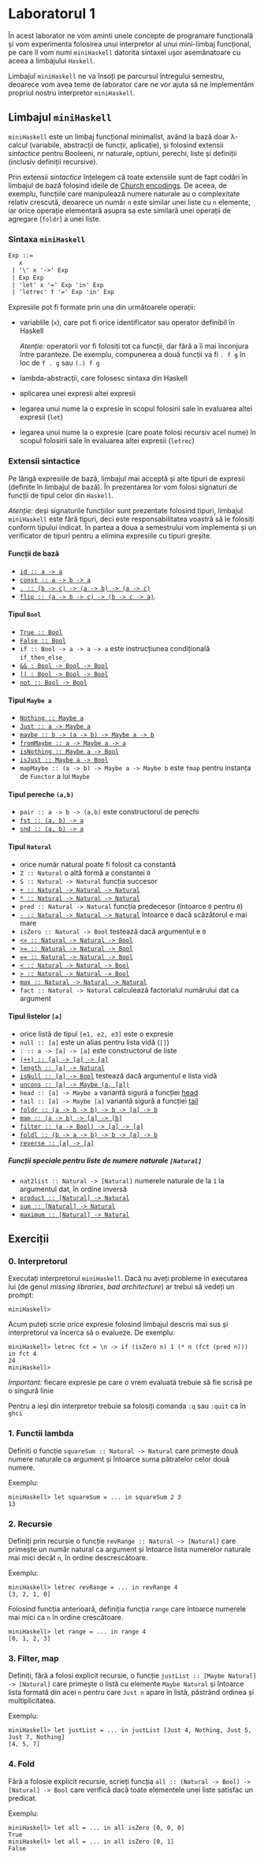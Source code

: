 # Laboratorul 1

În acest laborator ne vom aminti unele concepte de programare funcțională și
vom experimenta folosirea unui interpretor al unui mini-limbaj funcțional,
pe care îl vom numi `miniHaskell` datorita sintaxei ușor asemănatoare cu aceea
a limbajului `Haskell`.

Limbajul `miniHaskell` ne va însoți pe parcursul întregului semestru, deoarece
vom avea teme de laborator care ne vor ajuta să ne implementăm propriul nostru
interpretor `miniHaskell`.

## Limbajul `miniHaskell`

`miniHaskell` este un limbaj funcțional minimalist, având la bază doar λ-calcul
(variabile, abstracții de funcții, aplicație), și folosind extensii _sintactice_
pentru Booleeni, nr naturale, optiuni, perechi, liste și definiții (inclusiv
definiții recursive).

Prin extensii _sintactice_ înțelegem că toate extensiile sunt de fapt codări în
limbajul de bază folosind ideile de [Church encodings](https://en.wikipedia.org/wiki/Church_encoding).
De aceea, de exemplu, funcțiile care manipulează numere naturale au
o complexitate relativ crescută, deoarece un număr `n` este similar unei liste
cu `n` elemente, iar orice operație elementară asupra sa este similară unei
operații de agregare (`foldr`) a unei liste.

### Sintaxa `miniHaskell`

```yacc
Exp ::=
   x
 | '\' x '->' Exp
 | Exp Exp
 | 'let' x '=' Exp 'in' Exp
 | 'letrec' f '=' Exp 'in' Exp
```

Expresiile pot fi formate prin una din următoarele operații:

- variablile (`x`), care pot fi orice identificator sau operator definibil
  în Haskell

  *Atenție:* operatorii vor fi folosiți tot ca funcții, dar fără a îi mai înconjura între paranteze. De exemplu, 
  compunerea a două funcții va fi `. f g`
  în loc de `f . g` sau `(.) f g`
- lambda-abstracții, care folosesc sintaxa din Haskell
- aplicarea unei expresii altei expresii
- legarea unui nume la o expresie în scopul folosirii sale în evaluarea altei
  expresii (`let`)
- legarea unui nume la o expresie (care poate folosi recursiv acel nume)
  în scopul folosirii sale în evaluarea altei expresii (`letrec`)

### Extensii sintactice

Pe lângă expresiile de bază, limbajul mai acceptă și alte tipuri de expresii
(definite în limbajul de bază).
În prezentarea lor vom folosi signaturi de funcții de tipul celor din `Haskell`.

*Atenție:* deși signaturile funcțiilor sunt prezentate folosind tipuri,
limbajul `miniHaskell` este fără tipuri, deci este responsabilitatea voastră
să le folosiți conform tipului indicat.
În partea a doua a semestrului vom implementa și un verificator de tipuri
pentru a elimina expresiile cu tipuri greșite.

#### Funcții de bază

- [`id :: a -> a`](https://hackage.haskell.org/package/base-4.17.0.0/docs/Prelude.html#v:id)
- [`const :: a -> b -> a`](https://hackage.haskell.org/package/base-4.17.0.0/docs/Prelude.html#v:const)
- [`. :: (b -> c) -> (a -> b) -> (a -> c)`](https://hackage.haskell.org/package/base-4.17.0.0/docs/Prelude.html#v:.)
- [`flip :: (a -> b -> c) -> (b -> c -> a)`](https://hackage.haskell.org/package/base-4.17.0.0/docs/Prelude.html#v:flip).


#### Tipul `Bool`

- [`True :: Bool`](https://hackage.haskell.org/package/base-4.17.0.0/docs/Prelude.html#v:True)
- [`False :: Bool`](https://hackage.haskell.org/package/base-4.17.0.0/docs/Prelude.html#v:False)
- `if :: Bool -> a -> a -> a` este instrucțiunea condițională `if_then_else_`
- [`&& : Bool -> Bool -> Bool`](https://hackage.haskell.org/package/base-4.17.0.0/docs/Prelude.html#v:-38--38-)
- [`|| : Bool -> Bool -> Bool`](https://hackage.haskell.org/package/base-4.17.0.0/docs/Prelude.html#v:-124--124-)
- [`not :: Bool -> Bool`](https://hackage.haskell.org/package/base-4.17.0.0/docs/Prelude.html#v:not)

#### Tipul `Maybe a`

- [`Nothing :: Maybe a`](https://hackage.haskell.org/package/base-4.17.0.0/docs/Prelude.html#v:Nothing)
- [`Just :: a -> Maybe a`](https://hackage.haskell.org/package/base-4.17.0.0/docs/Prelude.html#v:Just)
- [`maybe :: b -> (a -> b) -> Maybe a -> b`](https://hackage.haskell.org/package/base-4.17.0.0/docs/Prelude.html#v:maybe)
- [`fromMaybe :: a -> Maybe a -> a`](https://hackage.haskell.org/package/base-4.17.0.0/docs/Data-Maybe.html#v:fromMaybe)
- [`isNothing :: Maybe a -> Bool`](https://hackage.haskell.org/package/base/docs/Data-Maybe.html#v:isNothing)
- [`isJust :: Maybe a -> Bool`](https://hackage.haskell.org/package/base/docs/Data-Maybe.html#v:isJust)
- `mapMaybe :: (a -> b) -> Maybe a -> Maybe b` este `fmap` pentru instanța de `Functor` a lui `Maybe`

#### Tipul pereche `(a,b)`

- `pair :: a -> b -> (a,b)` este constructorul de perechi
- [`fst :: (a, b) -> a`](https://hackage.haskell.org/package/base/docs/Prelude.html#v:fst)
- [`snd :: (a, b) -> a`](https://hackage.haskell.org/package/base/docs/Prelude.html#v:snd)

#### Tipul `Natural`

- orice număr natural poate fi folosit ca constantă
- `Z :: Natural` o altă formă a constantei `0`
- `S :: Natural -> Natural` funcția succesor
- [`+ :: Natural -> Natural -> Natural`](https://hackage.haskell.org/package/base/docs/Prelude.html#v:-43-)
- [`* :: Natural -> Natural -> Natural`](https://hackage.haskell.org/package/base/docs/Prelude.html#v:-42-)
- `pred :: Natural -> Natural` funcția predecesor (întoarce `0` pentru `0`)
- [`- :: Natural -> Natural -> Natural`](https://hackage.haskell.org/package/base/docs/Prelude.html#v:-45-)  întoarce `0` dacă scăzătorul e mai mare
- `isZero :: Natural -> Bool` testează dacă argumentul e `0`
- [`<= :: Natural -> Natural -> Bool`](https://hackage.haskell.org/package/base/docs/Prelude.html#v:-60--61-)
- [`>= :: Natural -> Natural -> Bool`](https://hackage.haskell.org/package/base/docs/Prelude.html#v:-62--61-)
- [`== :: Natural -> Natural -> Bool`](https://hackage.haskell.org/package/base/docs/Prelude.html#v:-61--61-)
- [`< :: Natural -> Natural -> Bool`](https://hackage.haskell.org/package/base/docs/Prelude.html#v:-60-)
- [`> :: Natural -> Natural -> Bool`](https://hackage.haskell.org/package/base/docs/Prelude.html#v:-62-)
- [`max :: Natural -> Natural -> Natural`](https://hackage.haskell.org/package/base/docs/Prelude.html#v:max)
- `fact :: Natural -> Natural` calculează factorialul numărului dat ca argument

#### Tipul listelor `[a]`

- orice listă de tipul `[e1, e2, e3]` este o expresie
- `null :: [a]` este un alias pentru lista vidă (`[]`)
- `: :: a -> [a] -> [a]` este constructorul de liste
- [`(++) :: [a] -> [a] -> [a]`](https://hackage.haskell.org/package/base/docs/Prelude.html#v:-43--43-)
- [`length :: [a] -> Natural`](https://hackage.haskell.org/package/base/docs/Prelude.html#v:length)
- [`isNull :: [a] -> Bool`](https://hackage.haskell.org/package/base/docs/Prelude.html#v:null) testează dacă argumentul e lista vidă
- [`uncons :: [a] -> Maybe (a, [a])`](https://hackage.haskell.org/package/base/docs/Data-List.html#v:uncons)
- `head :: [a] -> Maybe a` variantă sigură a funcției [head](https://hackage.haskell.org/package/base/docs/Prelude.html#v:head)
- `tail :: [a] -> Maybe [a]` variantă sigură a funcției [tail](https://hackage.haskell.org/package/base/docs/Prelude.html#v:tail)
- [`foldr :: (a -> b -> b) -> b -> [a] -> b`](https://hackage.haskell.org/package/base/docs/GHC-Base.html#v:foldr)
- [`map :: (a -> b) -> [a] -> [b]`](https://hackage.haskell.org/package/base/docs/Prelude.html#v:map)
- [`filter :: (a -> Bool) -> [a] -> [a]`](https://hackage.haskell.org/package/base/docs/Prelude.html#v:filter)
- [`foldl :: (b -> a -> b) -> b -> [a] -> b`](https://hackage.haskell.org/package/base/docs/GHC-List.html#v:foldl)
- [`reverse :: [a] -> [a]`](https://hackage.haskell.org/package/base-4.17.0.0/docs/Prelude.html#v:reverse)

##### Funcții speciale pentru liste de numere naturale `[Natural]`

- `nat2list :: Natural -> [Natural]` numerele naturale de la `1` la argumentul dat, în ordine inversă  
- [`product :: [Natural] -> Natural`](https://hackage.haskell.org/package/base/docs/GHC-List.html#v:product)
- [`sum :: [Natural] -> Natural`](https://hackage.haskell.org/package/base/docs/GHC-List.html#v:sum)
- [`maximum :: [Natural] -> Natural`](https://hackage.haskell.org/package/base/docs/GHC-List.html#v:maximum)

## Exerciții

### 0. Interpretorul

Executați interpretorul `miniHaskell`. Dacă nu aveți probleme în executarea lui
(de genul _missing libraries_, _bad architecture_) ar trebui să vedeți un prompt:
```
miniHaskell>
```

Acum puteți scrie orice expresie folosind limbajul descris mai sus și interpretorul va încerca să o evalueze. De exemplu:
```
miniHaskell> letrec fct = \n -> if (isZero n) 1 (* n (fct (pred n))) in fct 4
24
miniHaskell>
```

*Important:* fiecare expresie pe care o vrem evaluată trebuie să fie scrisă pe o singură linie

Pentru a ieși din interpretor trebuie sa folosiți comanda `:q` sau `:quit` ca în `ghci`

### 1. Functii lambda
Definiti o funcție `squareSum :: Natural -> Natural` care primește două numere naturale ca argument și întoarce suma pătratelor celor două numere.

Exemplu:
```
miniHaskell> let squareSum = ... in squareSum 2 3
13
```

### 2. Recursie 
Definiți prin recursie o funcție `revRange :: Natural -> [Natural]` care primește un număr natural ca argument și întoarce lista numerelor naturale mai mici decât `n`,
în ordine descrescătoare.

Exemplu: 
```
miniHaskell> letrec revRange = ... in revRange 4 
[3, 2, 1, 0]
```
Folosind funcția anterioară, definiția funcția `range` care întoarce numerele mai mici ca `n` în ordine crescătoare. 
```
miniHaskell> let range = ... in range 4 
[0, 1, 2, 3]
```

### 3. Filter, map 
Definiți, fără a folosi explicit recursie, o funcție `justList :: [Maybe Natural] -> [Natural]` care primește o listă cu elemente `Maybe Natural` și întoarce lista formată din acei `n`
pentru care `Just n` apare în listă, păstrând ordinea și multiplicitatea. 

Exemplu: 
```
miniHaskell> let justList = ... in justList [Just 4, Nothing, Just 5, Just 7, Nothing]
[4, 5, 7]
```

### 4. Fold
Fără a folosie explicit recursie, scrieți funcția `all :: (Natural -> Bool) -> [Natural] -> Bool` care verifică dacă toate elementele unei liste satisfac un predicat.

Exemplu: 
```
miniHaskell> let all = ... in all isZero [0, 0, 0]
True 
miniHaskell> let all = ... in all isZero [0, 1]
False
```
